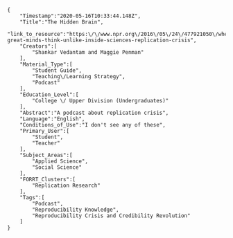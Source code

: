 
    {
        "Timestamp":"2020-05-16T10:33:44.148Z",
        "Title":"The Hidden Brain",
        "link_to_resource":"https:\/\/www.npr.org\/2016\/05\/24\/477921050\/when-great-minds-think-unlike-inside-sciences-replication-crisis",
        "Creators":[
            "Shankar Vedantam and Maggie Penman"
        ],
        "Material_Type":[
            "Student Guide",
            "Teaching\/Learning Strategy",
            "Podcast"
        ],
        "Education_Level":[
            "College \/ Upper Division (Undergraduates)"
        ],
        "Abstract":"A podcast about replication crisis",
        "Language":"English",
        "Conditions_of_Use":"I don't see any of these",
        "Primary_User":[
            "Student",
            "Teacher"
        ],
        "Subject_Areas":[
            "Applied Science",
            "Social Science"
        ],
        "FORRT_Clusters":[
            "Replication Research"
        ],
        "Tags":[
            "Podcast",
            "Reproducibility Knowledge",
            "Reproducibility Crisis and Credibility Revolution"
        ]
    }

